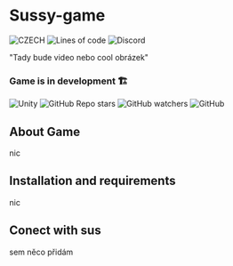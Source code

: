 # Sussy-game

![CZECH](https://img.shields.io/badge/MADE%20IN-CZECH-red?style=for-the-badge)
![Lines of code](https://img.shields.io/tokei/lines/github/foglar/sussy-game?color=green&style=for-the-badge)
![Discord](https://img.shields.io/discord/864534986602446878?style=for-the-badge)

"Tady bude video nebo cool obrázek"

### Game is in development 🏗️

![Unity](https://img.shields.io/badge/MADE%20WITH-UNITY-green?style=flat&logo=unity)
![GitHub Repo stars](https://img.shields.io/github/stars/foglar/sussy-game?style=flat-square)
![GitHub watchers](https://img.shields.io/github/watchers/foglar/sussy-game?style=flat-square)
![GitHub](https://img.shields.io/github/license/foglar/sussy-game)

## About Game

nic

## Installation and requirements

nic

## Conect with sus

sem něco přidám
